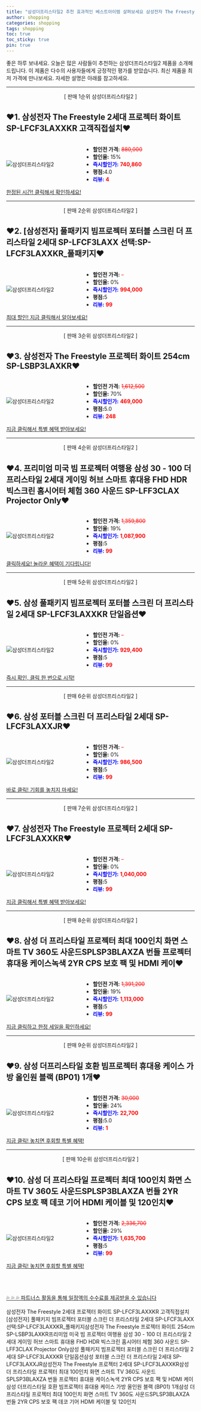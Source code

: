 ```yaml
---
title: "삼성더프리스타일2 추천 효과적인 베스트아이템 살펴보세요 삼성전자 The Freestyle 2세대 프로젝터"
author: shopping
categories: shopping
tags: shopping
toc: true
toc_sticky: true
pin: true
---
```

좋은 하루 보내세요. 오늘은 많은 사람들이 추천하는 삼성더프리스타일2 제품을 소개해드립니다. 이 제품은 다수의 사용자들에게 긍정적인 평가를 받았습니다. 최신 제품을 최저 가격에 만나보세요. 자세한 설명은 아래를 참고하세요.

---
<p class="toplist" style="margin: 0 auto; display: block; width: fit-content;">[ 판매 1순위 삼성더프리스타일2 ]</p>

<h2><strong>❤️1. 삼성전자 The Freestyle 2세대 프로젝터 화이트 SP-LFCF3LAXXKR 고객직접설치❤️</strong></h2>

<div style="display: flex; align-items: center;">
    <div style="flex: 0.4;">
        <img src="https://thumbnail9.coupangcdn.com/thumbnails/remote/230x230ex/image/retail/images/2024/02/13/16/9/9aa52418-b023-4b24-99b7-69bbd8a2fe2d.jpg" alt="삼성더프리스타일2" style="max-width: 100%;">
    </div>
    <div style="flex: 0.6; margin-left: 10px;">
        <ul>
            <li><strong>할인전 가격:</strong> <del style="color: red;">880,000</del></li>
            <li><strong>할인율:</strong> 15%</li>
            <li><span style='color:blue'><strong>즉시할인가:</strong></span> <span style='color:red'><strong>740,860</strong></span></li>
            <li><strong>평점:</strong>4.0</li>
            <li><span style='color:blue'><strong>리뷰:</strong></span> <span style='color:red'><strong>4</strong></span></li>
        </ul>
    </div>
</div>
<div class="center">
    <a href="https://William4Davisa.github.io?lptag=AF9450613&subid=githubio&pageKey=8159486083&traceid=V0-153&itemId=23256797583&vendorItemId=88664955511" class="myButton">
        한정된 시간! 클릭해서 확인하세요!
    </a>
</div>


---
<p class="toplist" style="margin: 0 auto; display: block; width: fit-content;">[ 판매 2순위 삼성더프리스타일2 ]</p>

<h2><strong>❤️2. [삼성전자] 풀패키지 빔프로젝터 포터블 스크린 더 프리스타일 2세대 SP-LFCF3LAXX 선택:SP-LFCF3LAXXKR_풀패키지❤️</strong></h2>

<div style="display: flex; align-items: center;">
    <div style="flex: 0.4;">
        <img src="https://thumbnail10.coupangcdn.com/thumbnails/remote/230x230ex/image/vendor_inventory/3194/f8dc5ebc6f04b706c85c5ad7df1abc7407c653a1abad7312571ac4e077bb.jpg" alt="삼성더프리스타일2" style="max-width: 100%;">
    </div>
    <div style="flex: 0.6; margin-left: 10px;">
        <ul>
            <li><strong>할인전 가격:</strong> <del style="color: red;">-</del></li>
            <li><strong>할인율:</strong> 0%</li>
            <li><span style='color:blue'><strong>즉시할인가:</strong></span> <span style='color:red'><strong>994,000</strong></span></li>
            <li><strong>평점:</strong>5</li>
            <li><span style='color:blue'><strong>리뷰:</strong></span> <span style='color:red'><strong>99</strong></span></li>
        </ul>
    </div>
</div>
<div class="center">
    <a href="https://William4Davisa.github.io?lptag=AF9450613&subid=githubio&pageKey=8158963013&traceid=V0-153&itemId=23254294052&vendorItemId=90286694250" class="myButton">
        최대 할인! 지금 클릭해서 알아보세요!
    </a>
</div>


---
<p class="toplist" style="margin: 0 auto; display: block; width: fit-content;">[ 판매 3순위 삼성더프리스타일2 ]</p>

<h2><strong>❤️3. 삼성전자 The Freestyle 프로젝터 화이트 254cm SP-LSBP3LAXKR❤️</strong></h2>

<div style="display: flex; align-items: center;">
    <div style="flex: 0.4;">
        <img src="https://thumbnail9.coupangcdn.com/thumbnails/remote/230x230ex/image/vendor_inventory/ee74/4d480a9f3aa991ceb7e8e330baea7fd4c25b769d666a8b5fa8ea42989366.jpg" alt="삼성더프리스타일2" style="max-width: 100%;">
    </div>
    <div style="flex: 0.6; margin-left: 10px;">
        <ul>
            <li><strong>할인전 가격:</strong> <del style="color: red;">1,612,500</del></li>
            <li><strong>할인율:</strong> 70%</li>
            <li><span style='color:blue'><strong>즉시할인가:</strong></span> <span style='color:red'><strong>469,000</strong></span></li>
            <li><strong>평점:</strong>5.0</li>
            <li><span style='color:blue'><strong>리뷰:</strong></span> <span style='color:red'><strong>248</strong></span></li>
        </ul>
    </div>
</div>
<div class="center">
    <a href="https://William4Davisa.github.io?lptag=AF9450613&subid=githubio&pageKey=6402970899&traceid=V0-153&itemId=13698071641&vendorItemId=88559489438" class="myButton">
        지금 클릭해서 특별 혜택 받아보세요!
    </a>
</div>


---
<p class="toplist" style="margin: 0 auto; display: block; width: fit-content;">[ 판매 4순위 삼성더프리스타일2 ]</p>

<h2><strong>❤️4. 프리미엄 미국 빔 프로젝터 여행용 삼성 30 - 100 더 프리스타일 2세대 게이밍 허브 스마트 휴대용 FHD HDR 빅스크린 홈시어터 체험 360 사운드 SP-LFF3CLAX Projector Only❤️</strong></h2>

<div style="display: flex; align-items: center;">
    <div style="flex: 0.4;">
        <img src="https://thumbnail6.coupangcdn.com/thumbnails/remote/230x230ex/image/vendor_inventory/74c1/3c5fe270f43ed485e3e4075dbe3ed1b1504b3f8df53f7b13f42e518eea5f.jpg" alt="삼성더프리스타일2" style="max-width: 100%;">
    </div>
    <div style="flex: 0.6; margin-left: 10px;">
        <ul>
            <li><strong>할인전 가격:</strong> <del style="color: red;">1,359,800</del></li>
            <li><strong>할인율:</strong> 19%</li>
            <li><span style='color:blue'><strong>즉시할인가:</strong></span> <span style='color:red'><strong>1,087,900</strong></span></li>
            <li><strong>평점:</strong>5</li>
            <li><span style='color:blue'><strong>리뷰:</strong></span> <span style='color:red'><strong>99</strong></span></li>
        </ul>
    </div>
</div>
<div class="center">
    <a href="https://William4Davisa.github.io?lptag=AF9450613&subid=githubio&pageKey=7949257329&traceid=V0-153&itemId=21932516495&vendorItemId=90737090726" class="myButton">
        클릭하세요! 놀라운 혜택이 기다립니다!
    </a>
</div>


---
<p class="toplist" style="margin: 0 auto; display: block; width: fit-content;">[ 판매 5순위 삼성더프리스타일2 ]</p>

<h2><strong>❤️5. 삼성 풀패키지 빔프로젝터 포터블 스크린 더 프리스타일 2세대 SP-LFCF3LAXXKR 단일옵션❤️</strong></h2>

<div style="display: flex; align-items: center;">
    <div style="flex: 0.4;">
        <img src="https://thumbnail8.coupangcdn.com/thumbnails/remote/230x230ex/image/vendor_inventory/e4b5/411b54fbe587b28a7d5ee3fc01daa7b7a0b5c2eb668ed5257f3f524724f7.jpg" alt="삼성더프리스타일2" style="max-width: 100%;">
    </div>
    <div style="flex: 0.6; margin-left: 10px;">
        <ul>
            <li><strong>할인전 가격:</strong> <del style="color: red;">-</del></li>
            <li><strong>할인율:</strong> 0%</li>
            <li><span style='color:blue'><strong>즉시할인가:</strong></span> <span style='color:red'><strong>929,400</strong></span></li>
            <li><strong>평점:</strong>5</li>
            <li><span style='color:blue'><strong>리뷰:</strong></span> <span style='color:red'><strong>99</strong></span></li>
        </ul>
    </div>
</div>
<div class="center">
    <a href="https://William4Davisa.github.io?lptag=AF9450613&subid=githubio&pageKey=8133393878&traceid=V0-153&itemId=23100626736&vendorItemId=89985773209" class="myButton">
        즉시 확인, 클릭 한 번으로 시작!
    </a>
</div>


---
<p class="toplist" style="margin: 0 auto; display: block; width: fit-content;">[ 판매 6순위 삼성더프리스타일2 ]</p>

<h2><strong>❤️6. 삼성 포터블 스크린 더 프리스타일 2세대 SP-LFCF3LAXXJR❤️</strong></h2>

<div style="display: flex; align-items: center;">
    <div style="flex: 0.4;">
        <img src="https://thumbnail8.coupangcdn.com/thumbnails/remote/230x230ex/image/vendor_inventory/fd6c/a047b72bb64bf24b6614e609ff3322947877f072b5a6e6abe8caf31f0fad.jpg" alt="삼성더프리스타일2" style="max-width: 100%;">
    </div>
    <div style="flex: 0.6; margin-left: 10px;">
        <ul>
            <li><strong>할인전 가격:</strong> <del style="color: red;">-</del></li>
            <li><strong>할인율:</strong> 0%</li>
            <li><span style='color:blue'><strong>즉시할인가:</strong></span> <span style='color:red'><strong>986,500</strong></span></li>
            <li><strong>평점:</strong>5</li>
            <li><span style='color:blue'><strong>리뷰:</strong></span> <span style='color:red'><strong>99</strong></span></li>
        </ul>
    </div>
</div>
<div class="center">
    <a href="https://William4Davisa.github.io?lptag=AF9450613&subid=githubio&pageKey=8032486598&traceid=V0-153&itemId=22464709405&vendorItemId=89507816085" class="myButton">
        바로 클릭! 기회를 놓치지 마세요!
    </a>
</div>


---
<p class="toplist" style="margin: 0 auto; display: block; width: fit-content;">[ 판매 7순위 삼성더프리스타일2 ]</p>

<h2><strong>❤️7. 삼성전자 The Freestyle 프로젝터 2세대 SP-LFCF3LAXXKR❤️</strong></h2>

<div style="display: flex; align-items: center;">
    <div style="flex: 0.4;">
        <img src="https://thumbnail9.coupangcdn.com/thumbnails/remote/230x230ex/image/vendor_inventory/5fa1/97cb77955e211f9dfc9f538abf573ef30d007924afdab61025de86412653.jpg" alt="삼성더프리스타일2" style="max-width: 100%;">
    </div>
    <div style="flex: 0.6; margin-left: 10px;">
        <ul>
            <li><strong>할인전 가격:</strong> <del style="color: red;">-</del></li>
            <li><strong>할인율:</strong> 0%</li>
            <li><span style='color:blue'><strong>즉시할인가:</strong></span> <span style='color:red'><strong>1,040,000</strong></span></li>
            <li><strong>평점:</strong>5</li>
            <li><span style='color:blue'><strong>리뷰:</strong></span> <span style='color:red'><strong>99</strong></span></li>
        </ul>
    </div>
</div>
<div class="center">
    <a href="https://William4Davisa.github.io?lptag=AF9450613&subid=githubio&pageKey=8185392826&traceid=V0-153&itemId=23408360667&vendorItemId=90435495251" class="myButton">
        지금 클릭해서 특별 혜택 받아보세요!
    </a>
</div>


---
<p class="toplist" style="margin: 0 auto; display: block; width: fit-content;">[ 판매 8순위 삼성더프리스타일2 ]</p>

<h2><strong>❤️8. 삼성 더 프리스타일 프로젝터 최대 100인치 화면 스마트 TV 360도 사운드SPLSP3BLAXZA 번들 프로젝터 휴대용 케이스녹색 2YR CPS 보호 팩 및 HDMI 케이❤️</strong></h2>

<div style="display: flex; align-items: center;">
    <div style="flex: 0.4;">
        <img src="https://thumbnail7.coupangcdn.com/thumbnails/remote/230x230ex/image/vendor_inventory/54af/7fa16eb1c6a562299fd08b0d7b17b55c20cda1f98f4abd310300351e452a.jpg" alt="삼성더프리스타일2" style="max-width: 100%;">
    </div>
    <div style="flex: 0.6; margin-left: 10px;">
        <ul>
            <li><strong>할인전 가격:</strong> <del style="color: red;">1,391,200</del></li>
            <li><strong>할인율:</strong> 19%</li>
            <li><span style='color:blue'><strong>즉시할인가:</strong></span> <span style='color:red'><strong>1,113,000</strong></span></li>
            <li><strong>평점:</strong>5</li>
            <li><span style='color:blue'><strong>리뷰:</strong></span> <span style='color:red'><strong>99</strong></span></li>
        </ul>
    </div>
</div>
<div class="center">
    <a href="https://William4Davisa.github.io?lptag=AF9450613&subid=githubio&pageKey=7747609672&traceid=V0-153&itemId=20861067732&vendorItemId=90737069944" class="myButton">
        지금 클릭하고 한정 세일을 확인하세요!
    </a>
</div>


---
<p class="toplist" style="margin: 0 auto; display: block; width: fit-content;">[ 판매 9순위 삼성더프리스타일2 ]</p>

<h2><strong>❤️9. 삼성 더프리스타일 호환 빔프로젝터 휴대용 케이스 가방 올인원 블랙 (BP01) 1개❤️</strong></h2>

<div style="display: flex; align-items: center;">
    <div style="flex: 0.4;">
        <img src="https://thumbnail10.coupangcdn.com/thumbnails/remote/230x230ex/image/vendor_inventory/b6d1/d210327f0f8cbaa48ebb3ddf54bf6f27deea52fd6e8c78018576fe0f9e19.jpg" alt="삼성더프리스타일2" style="max-width: 100%;">
    </div>
    <div style="flex: 0.6; margin-left: 10px;">
        <ul>
            <li><strong>할인전 가격:</strong> <del style="color: red;">30,000</del></li>
            <li><strong>할인율:</strong> 24%</li>
            <li><span style='color:blue'><strong>즉시할인가:</strong></span> <span style='color:red'><strong>22,700</strong></span></li>
            <li><strong>평점:</strong>5.0</li>
            <li><span style='color:blue'><strong>리뷰:</strong></span> <span style='color:red'><strong>1</strong></span></li>
        </ul>
    </div>
</div>
<div class="center">
    <a href="https://William4Davisa.github.io?lptag=AF9450613&subid=githubio&pageKey=8121147281&traceid=V0-153&itemId=23036275079&vendorItemId=90087715276" class="myButton">
        지금 클릭! 놓치면 후회할 특별 혜택!
    </a>
</div>


---
<p class="toplist" style="margin: 0 auto; display: block; width: fit-content;">[ 판매 10순위 삼성더프리스타일2 ]</p>

<h2><strong>❤️10. 삼성 더 프리스타일 프로젝터 최대 100인치 화면 스마트 TV 360도 사운드SPLSP3BLAXZA 번들 2YR CPS 보호 팩 데코 기어 HDMI 케이블 및 120인치❤️</strong></h2>

<div style="display: flex; align-items: center;">
    <div style="flex: 0.4;">
        <img src="https://thumbnail6.coupangcdn.com/thumbnails/remote/230x230ex/image/vendor_inventory/94f5/5d38f839920ff90d925198b3dc60268358e3253969d8ff565f4bb19db2da.jpg" alt="삼성더프리스타일2" style="max-width: 100%;">
    </div>
    <div style="flex: 0.6; margin-left: 10px;">
        <ul>
            <li><strong>할인전 가격:</strong> <del style="color: red;">2,336,700</del></li>
            <li><strong>할인율:</strong> 29%</li>
            <li><span style='color:blue'><strong>즉시할인가:</strong></span> <span style='color:red'><strong>1,635,700</strong></span></li>
            <li><strong>평점:</strong>5</li>
            <li><span style='color:blue'><strong>리뷰:</strong></span> <span style='color:red'><strong>99</strong></span></li>
        </ul>
    </div>
</div>
<div class="center">
    <a href="https://William4Davisa.github.io?lptag=AF9450613&subid=githubio&pageKey=7747595766&traceid=V0-153&itemId=20860996558&vendorItemId=87928404410" class="myButton">
        지금 클릭! 놓치면 후회할 특별 혜택!
    </a>
</div>

<br><br><br>[💦 💦 💦 파트너스 활동을 통해 일정액의 수수료를 제공받을 수 있습니다](https://link.coupang.com/a/bcpT2c)<br><br>삼성전자 The Freestyle 2세대 프로젝터 화이트 SP-LFCF3LAXXKR 고객직접설치[삼성전자] 풀패키지 빔프로젝터 포터블 스크린 더 프리스타일 2세대 SP-LFCF3LAXX 선택:SP-LFCF3LAXXKR_풀패키지삼성전자 The Freestyle 프로젝터 화이트 254cm SP-LSBP3LAXKR프리미엄 미국 빔 프로젝터 여행용 삼성 30 - 100 더 프리스타일 2세대 게이밍 허브 스마트 휴대용 FHD HDR 빅스크린 홈시어터 체험 360 사운드 SP-LFF3CLAX Projector Only삼성 풀패키지 빔프로젝터 포터블 스크린 더 프리스타일 2세대 SP-LFCF3LAXXKR 단일옵션삼성 포터블 스크린 더 프리스타일 2세대 SP-LFCF3LAXXJR삼성전자 The Freestyle 프로젝터 2세대 SP-LFCF3LAXXKR삼성 더 프리스타일 프로젝터 최대 100인치 화면 스마트 TV 360도 사운드SPLSP3BLAXZA 번들 프로젝터 휴대용 케이스녹색 2YR CPS 보호 팩 및 HDMI 케이삼성 더프리스타일 호환 빔프로젝터 휴대용 케이스 가방 올인원 블랙 (BP01) 1개삼성 더 프리스타일 프로젝터 최대 100인치 화면 스마트 TV 360도 사운드SPLSP3BLAXZA 번들 2YR CPS 보호 팩 데코 기어 HDMI 케이블 및 120인치